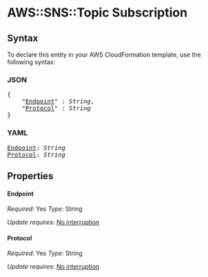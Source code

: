 # AWS::SNS::Topic Subscription

## Syntax

To declare this entity in your AWS CloudFormation template, use the following syntax:

### JSON

<pre>
{
    "<a href="#endpoint" title="Endpoint">Endpoint</a>" : <i>String</i>,
    "<a href="#protocol" title="Protocol">Protocol</a>" : <i>String</i>
}
</pre>

### YAML

<pre>
<a href="#endpoint" title="Endpoint">Endpoint</a>: <i>String</i>
<a href="#protocol" title="Protocol">Protocol</a>: <i>String</i>
</pre>

## Properties

#### Endpoint

_Required_: Yes
_Type_: String

_Update requires_: [No interruption](https://docs.aws.amazon.com/AWSCloudFormation/latest/UserGuide/using-cfn-updating-stacks-update-behaviors.html#update-no-interrupt)

#### Protocol

_Required_: Yes
_Type_: String

_Update requires_: [No interruption](https://docs.aws.amazon.com/AWSCloudFormation/latest/UserGuide/using-cfn-updating-stacks-update-behaviors.html#update-no-interrupt)
